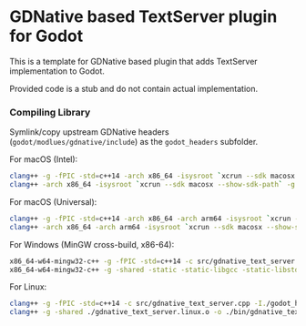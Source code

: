 # GDNative based TextServer plugin for Godot

This is a template for GDNative based plugin that adds TextServer implementation to Godot.

Provided code is a stub and do not contain actual implementation.

### Compiling Library

Symlink/copy upstream GDNative headers (`godot/modlues/gdnative/include`) as the `godot_headers` subfolder.

For macOS (Intel):

```bash
clang++ -g -fPIC -std=c++14 -arch x86_64 -isysroot `xcrun --sdk macosx --show-sdk-path` -c src/gdnative_text_server.cpp -I./godot_headers -o ./gdnative_text_server.macos.o
clang++ -arch x86_64 -isysroot `xcrun --sdk macosx --show-sdk-path` -g -shared -Wl,-undefined,dynamic_lookup ./gdnative_text_server.macos.o -o ./bin/gdnative_text_server.dylib
```

For macOS (Universal):

```bash
clang++ -g -fPIC -std=c++14 -arch x86_64 -arch arm64 -isysroot `xcrun --sdk macosx --show-sdk-path` -c src/gdnative_text_server.cpp -I./godot_headers -o ./gdnative_text_server.macos.o
clang++ -arch x86_64 -arch arm64 -isysroot `xcrun --sdk macosx --show-sdk-path` -g -shared -Wl,-undefined,dynamic_lookup ./gdnative_text_server.macos.o -o ./bin/gdnative_text_server.dylib
```

For Windows (MinGW cross-build, x86-64):

```bash
x86_64-w64-mingw32-c++ -g -fPIC -std=c++14 -c src/gdnative_text_server.cpp -I./godot_headers -o ./gdnative_text_server.win.o
x86_64-w64-mingw32-c++ -g -shared -static -static-libgcc -static-libstdc++ ./gdnative_text_server.win.o -o ./bin/gdnative_text_server.dll
```

For Linux:

```bash
clang++ -g -fPIC -std=c++14 -c src/gdnative_text_server.cpp -I./godot_headers -o ./gdnative_text_server.linux.o
clang++ -g -shared ./gdnative_text_server.linux.o -o ./bin/gdnative_text_server.so
```
